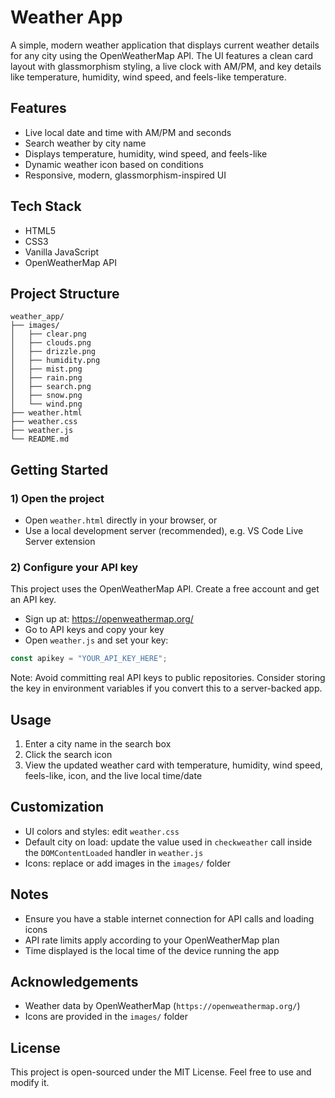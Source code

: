 # Weather App

A simple, modern weather application that displays current weather details for any city using the OpenWeatherMap API. The UI features a clean card layout with glassmorphism styling, a live clock with AM/PM, and key details like temperature, humidity, wind speed, and feels-like temperature.

## Features
- Live local date and time with AM/PM and seconds
- Search weather by city name
- Displays temperature, humidity, wind speed, and feels-like
- Dynamic weather icon based on conditions
- Responsive, modern, glassmorphism-inspired UI

## Tech Stack
- HTML5
- CSS3
- Vanilla JavaScript
- OpenWeatherMap API

## Project Structure
```
weather_app/
├── images/
│   ├── clear.png
│   ├── clouds.png
│   ├── drizzle.png
│   ├── humidity.png
│   ├── mist.png
│   ├── rain.png
│   ├── search.png
│   ├── snow.png
│   └── wind.png
├── weather.html
├── weather.css
├── weather.js
└── README.md
```

## Getting Started

### 1) Open the project
- Open `weather.html` directly in your browser, or
- Use a local development server (recommended), e.g. VS Code Live Server extension

### 2) Configure your API key
This project uses the OpenWeatherMap API. Create a free account and get an API key.
- Sign up at: https://openweathermap.org/
- Go to API keys and copy your key
- Open `weather.js` and set your key:

```js
const apikey = "YOUR_API_KEY_HERE";
```

Note: Avoid committing real API keys to public repositories. Consider storing the key in environment variables if you convert this to a server-backed app.

## Usage
1. Enter a city name in the search box
2. Click the search icon
3. View the updated weather card with temperature, humidity, wind speed, feels-like, icon, and the live local time/date

## Customization
- UI colors and styles: edit `weather.css`
- Default city on load: update the value used in `checkweather` call inside the `DOMContentLoaded` handler in `weather.js`
- Icons: replace or add images in the `images/` folder

## Notes
- Ensure you have a stable internet connection for API calls and loading icons
- API rate limits apply according to your OpenWeatherMap plan
- Time displayed is the local time of the device running the app

## Acknowledgements
- Weather data by OpenWeatherMap (`https://openweathermap.org/`)
- Icons are provided in the `images/` folder

## License
This project is open-sourced under the MIT License. Feel free to use and modify it.
